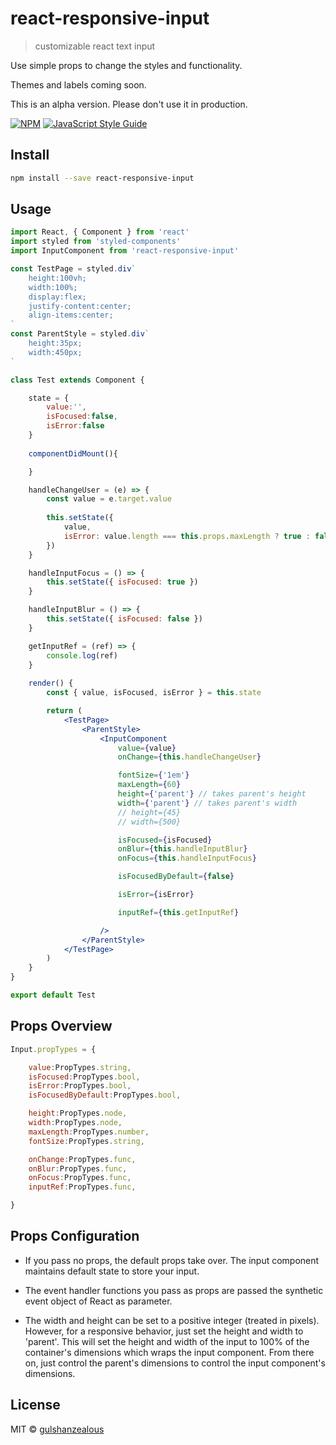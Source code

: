 # react-responsive-input

> customizable react text input


Use simple props to change the styles and functionality.

Themes and labels coming soon.

This is an alpha version. Please don't use it in production.


[![NPM](https://img.shields.io/npm/v/react-responsive-input.svg)](https://www.npmjs.com/package/react-responsive-input) [![JavaScript Style Guide](https://img.shields.io/badge/code_style-standard-brightgreen.svg)](https://standardjs.com)

## Install

```bash
npm install --save react-responsive-input
```

## Usage

```jsx
import React, { Component } from 'react'
import styled from 'styled-components'
import InputComponent from 'react-responsive-input'

const TestPage = styled.div`
    height:100vh;
    width:100%;
    display:flex;
    justify-content:center;
    align-items:center;
`
const ParentStyle = styled.div`
    height:35px;
    width:450px;
`

class Test extends Component {

    state = {
        value:'',
        isFocused:false,
        isError:false
    }
    
    componentDidMount(){

    }

    handleChangeUser = (e) => {
        const value = e.target.value
        
        this.setState({
            value,
            isError: value.length === this.props.maxLength ? true : false
        })
    }

    handleInputFocus = () => {
        this.setState({ isFocused: true })
    }

    handleInputBlur = () => {
        this.setState({ isFocused: false })
    }

    getInputRef = (ref) => {
        console.log(ref)
    }
  
    render() {
        const { value, isFocused, isError } = this.state

        return (
            <TestPage>
                <ParentStyle>
                    <InputComponent 
                        value={value}
                        onChange={this.handleChangeUser}

                        fontSize={'1em'}
                        maxLength={60}
                        height={'parent'} // takes parent's height
                        width={'parent'} // takes parent's width
                        // height={45}
                        // width={500}

                        isFocused={isFocused}
                        onBlur={this.handleInputBlur}
                        onFocus={this.handleInputFocus}

                        isFocusedByDefault={false}

                        isError={isError}

                        inputRef={this.getInputRef}

                    />
                </ParentStyle>
            </TestPage>
        )
    }
}

export default Test

```

## Props Overview

```jsx
Input.propTypes = {

    value:PropTypes.string,
    isFocused:PropTypes.bool,
    isError:PropTypes.bool,
    isFocusedByDefault:PropTypes.bool,

    height:PropTypes.node,
    width:PropTypes.node,
    maxLength:PropTypes.number,
    fontSize:PropTypes.string,

    onChange:PropTypes.func,
    onBlur:PropTypes.func,
    onFocus:PropTypes.func,
    inputRef:PropTypes.func,

}

```

## Props Configuration

* If you pass no props, the default props take over.
  The input component maintains default state to store your input.

* The event handler functions you pass as props are passed the synthetic event object of React as parameter.

* The width and height can be set to a positive integer (treated in pixels). 
  However, for a responsive behavior, just set the height and width to 'parent'. 
  This will set the height and width of the input to 100% of the container's dimensions which wraps the input component.
  From there on, just control the parent's dimensions to control the input component's dimensions.


## License

MIT © [gulshanzealous](https://github.com/gulshanzealous)
